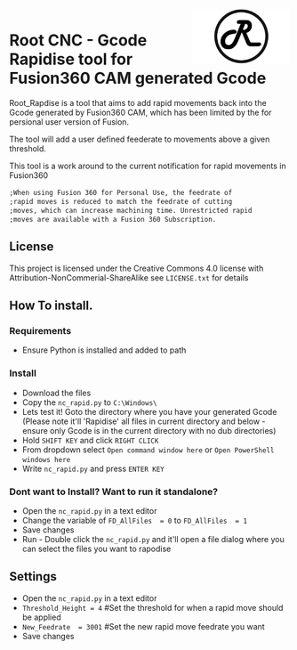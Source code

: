 



<img align="right" width=175 src="Media/R_Logo.png" />

# Root CNC - Gcode Rapidise tool for Fusion360 CAM generated Gcode

Root_Rapdise is a tool that aims to add rapid movements back into the Gcode generated by Fusion360 CAM, which has been limited by the for persional user version of Fusion.

The tool will add a user defined feederate to movements above a given threshold.

This tool is a work around to the current notification for rapid movements in Fusion360

    ;When using Fusion 360 for Personal Use, the feedrate of
    ;rapid moves is reduced to match the feedrate of cutting
    ;moves, which can increase machining time. Unrestricted rapid
    ;moves are available with a Fusion 360 Subscription.

## License

This project is licensed under the Creative Commons 4.0 license with 
Attribution-NonCommerial-ShareAlike see `LICENSE.txt` for details


## How To install.
### Requirements
* Ensure Python is installed and added to path

### Install 
* Download the files  
* Copy the `nc_rapid.py` to `C:\Windows\`
* Lets test it! Goto the directory where you have your generated Gcode (Please note it'll 'Rapidise' all files in current directory and below - ensure only Gcode is in the current directory with no dub directories) 
* Hold `SHIFT KEY` and click `RIGHT CLICK`
* From dropdown select `Open command window here` or `Open PowerShell windows here`
* Write `nc_rapid.py` and press `ENTER KEY`

### Dont want to Install? Want to run it standalone?
* Open the `nc_rapid.py` in a text editor
* Change the variable of `FD_AllFiles  = 0`  to `FD_AllFiles  = 1`
* Save changes
* Run - Double click the `nc_rapid.py` and it'll open a file dialog where you can select the files you want to rapodise

## Settings
* Open the `nc_rapid.py` in a text editor
* `Threshold_Height = 4` #Set the threshold for when a rapid move should be applied
* `New_Feedrate  = 3001` #Set the new rapid move feedrate you want
* Save changes

